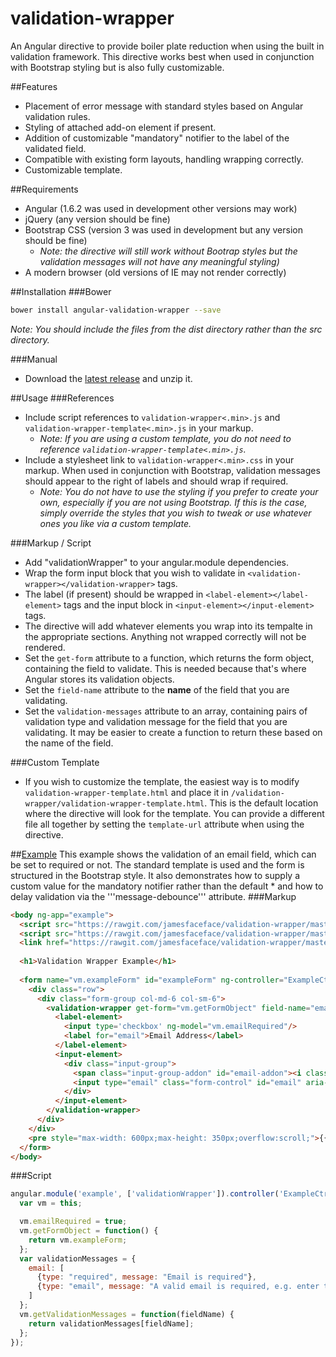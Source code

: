 # validation-wrapper
An Angular directive to provide boiler plate reduction when using the built in validation framework. This directive works best when used in conjunction with Bootstrap styling but is also fully customizable.

##Features
- Placement of error message with standard styles based on Angular validation rules.
- Styling of attached add-on element if present.
- Addition of customizable "mandatory" notifier to the label of the validated field.
- Compatible with existing form layouts, handling wrapping correctly.
- Customizable template.

##Requirements
- Angular (1.6.2 was used in development other versions may work)
- jQuery (any version should be fine)
- Bootstrap CSS (version 3 was used in development but any version should be fine)
  - *Note: the directive will still work without Bootrap styles but the validation messages will not have any meaningful styling)*
- A modern browser (old versions of IE may not render correctly)

##Installation
###Bower
```sh
bower install angular-validation-wrapper --save
```
*Note: You should include the files from the dist directory rather than the src directory.*

###Manual
- Download the [latest release](https://github.com/jamesfaceface/validation-wrapper/releases/latest) and unzip it.

##Usage
###References
- Include script references to ```validation-wrapper<.min>.js``` and ```validation-wrapper-template<.min>.js``` in your markup.
  - *Note: If you are using a custom template, you do not need to reference ```validation-wrapper-template<.min>.js```.*
- Include a stylesheet link to ```validation-wrapper<.min>.css``` in your markup. When used in conjunction with Bootstrap, validation messages should appear to the right of labels and should wrap if required.
  - *Note: You do not have to use the styling if you prefer to create your own, especially if you are not using Bootstrap. If this is the case, simply override the styles that you wish to tweak or use whatever ones you like via a custom template.*

###Markup / Script
- Add "validationWrapper" to your angular.module dependencies.
- Wrap the form input block that you wish to validate in ```<validation-wrapper></validation-wrapper>``` tags.
- The label (if present) should be wrapped in ```<label-element></label-element>``` tags and the input block in ```<input-element></input-element>``` tags.
- The directive will add whatever elements you wrap into its tempalte in the appropriate sections. Anything not wrapped correctly will not be rendered.
- Set the ```get-form``` attribute to a function, which returns the form object, containing the field to validate. This is needed because that's where Angular stores its validation objects.
- Set the ```field-name``` attribute to the __name__ of the field that you are validating.
- Set the ```validation-messages``` attribute to an array, containing pairs of validation type and validation message for the field that you are validating. It may be easier to create a function to return these based on the name of the field.

###Custom Template
- If you wish to customize the template, the easiest way is to modify ```validation-wrapper-template.html``` and place it in ```/validation-wrapper/validation-wrapper-template.html```. This is the default location where the directive will look for the template. You can provide a different file all together by setting the ```template-url``` attribute when using the directive.

##[Example](https://plnkr.co/edit/1mR7DcvCjeTK5WLwJgVk?p=preview)
This example shows the validation of an email field, which can be set to required or not. The standard template is used and the form is structured in the Bootstrap style. It also demonstrates how to supply a custom value for the mandatory notifier rather than the default * and how to delay validation via the '''message-debounce''' attribute.
###Markup
```html
<body ng-app="example">
  <script src="https://rawgit.com/jamesfaceface/validation-wrapper/master/dist/validation-wrapper.min.js"></script>
  <script src="https://rawgit.com/jamesfaceface/validation-wrapper/master/dist/validation-wrapper-template.min.js"></script>
  <link href="https://rawgit.com/jamesfaceface/validation-wrapper/master/dist/validation-wrapper.min.css" rel="stylesheet">
  
  <h1>Validation Wrapper Example</h1>
  
  <form name="vm.exampleForm" id="exampleForm" ng-controller="ExampleCtrl as vm">
    <div class="row">
      <div class="form-group col-md-6 col-sm-6">
        <validation-wrapper get-form="vm.getFormObject" field-name="email" validation-messages="vm.getValidationMessages('email')" mandatory-notifier="' (required)'" message-debounce="1000">
          <label-element>
            <input type='checkbox' ng-model="vm.emailRequired"/>
            <label for="email">Email Address</label>
          </label-element>
          <input-element>
            <div class="input-group">
              <span class="input-group-addon" id="email-addon"><i class="fa fa-info"></i></span>
              <input type="email" class="form-control" id="email" aria-describedby="email-addon" ng-model="vm.email" name="email" ng-required="vm.emailRequired">
            </div>
          </input-element>
        </validation-wrapper>
      </div>
    </div>
    <pre style="max-width: 600px;max-height: 350px;overflow:scroll;">{{vm | json}}</pre>
  </form>
</body>
```
###Script
```javascript
angular.module('example', ['validationWrapper']).controller('ExampleCtrl', function($scope) {
  var vm = this;

  vm.emailRequired = true;
  vm.getFormObject = function() {
    return vm.exampleForm;
  };
  var validationMessages = {
    email: [
      {type: "required", message: "Email is required"},
      {type: "email", message: "A valid email is required, e.g. enter the email as myname@mycompany.com"}
    ]
  };
  vm.getValidationMessages = function(fieldName) {
    return validationMessages[fieldName];
  };
});
```
